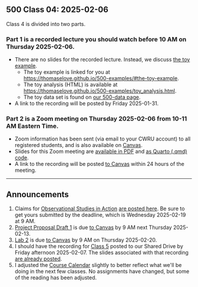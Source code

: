## 500 Class 04: 2025-02-06

Class 4 is divided into two parts.

### Part 1 is a recorded lecture you should watch before 10 AM on Thursday 2025-02-06.

- There are no slides for the recorded lecture. Instead, we discuss [the toy example](https://thomaselove.github.io/500-examples/).
    - The toy example is linked for you at <https://thomaselove.github.io/500-examples/#the-toy-example>.
    - The toy analysis (HTML) is available at <https://thomaselove.github.io/500-examples/toy_analysis.html>.
    - The toy data set is found on [our 500-data page](https://github.com/THOMASELOVE/500-data).
- A link to the recording will be posted by Friday 2025-01-31.

### Part 2 is a Zoom meeting on Thursday 2025-02-06 from **10-11 AM** Eastern Time. 

- Zoom information has been sent (via email to your CWRU account) to all registered students, and is also available on [Canvas](https://canvas.case.edu).
- Slides for this Zoom meeting are [available in PDF](https://github.com/THOMASELOVE/500-slides-2025/blob/main/500_slides04z.pdf) and [as Quarto (.qmd) code](https://github.com/THOMASELOVE/500-slides-2025/blob/main/500_slides03z.qmd).
- A link to the recording will be posted [to Canvas](https://canvas.case.edu/) within 24 hours of the meeting.

----

## Announcements

1. Claims for [Observational Studies in Action](https://thomaselove.github.io/500-2025/osia.html) [are posted here](https://github.com/THOMASELOVE/500-classes-2025/tree/main/osia). Be sure to get yours submitted by the deadline, which is Wednesday 2025-02-19 at 9 AM.
2. [Project Proposal Draft 1](https://thomaselove.github.io/500-2025/proj500.html) is due [to Canvas](https://canvas.case.edu/) by 9 AM next Thursday 2025-02-13.
3. [Lab 2](https://thomaselove.github.io/500-2025/lab2.html) is due [to Canvas](https://canvas.case.edu/) by 9 AM on Thursday 2025-02-20.
4. I should have the recording for [Class 5](https://github.com/THOMASELOVE/500-classes-2025/tree/main/class05) posted to our Shared Drive by Friday afternoon 2025-02-07. The slides associated with that recording [are already posted](https://github.com/THOMASELOVE/500-classes-2025/tree/main/class05).
5. I adjusted the [Course Calendar](https://thomaselove.github.io/500-2025/calendar.html) slightly to better reflect what we'll be doing in the next few classes. No assignments have changed, but some of the reading has been adjusted.
